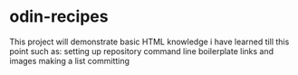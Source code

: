 # odin-recipes
This project will demonstrate basic HTML knowledge i have learned till this point such as:
setting up repository
command line 
boilerplate
links and images
making a list
committing 